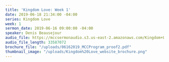 ```yaml
---
title: 'Kingdom Love: Week 1'
date: 2019-06-18 21:34:00 -04:00
series: Kingdom Love
week: 1
sermon_date: 2019-06-16 09:00:00 -04:00
speaker: Denis Beausejour
audio_file: https://mccsermonaudio.s3.us-east-2.amazonaws.com/Kingdom+Love_Week+1.lite.mp3
audio_file_length: 33587072
brochure_file: "/uploads/06162019_MCCProgram_proof2.pdf"
thumbnail_image: "/uploads/Kingdom%20Love_website_brochure.png"
---
```


